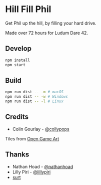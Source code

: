 # Hill Fill Phil

Get Phil up the hill, by filling your hard drive.

Made over 72 hours for Ludum Dare 42.

## Develop

```sh
npm install
npm start
```

## Build

```sh
npm run dist -- -m # macOS
npm run dist -- -w # Windows
npm run dist -- -l # Linux
```

## Credits

- Colin Gourlay - [@collypops](https://twitter.com/collypops)

Tiles from [Open Game Art](https://opengameart.org/content/simple-broad-purpose-tileset)

## Thanks

- Nathan Hoad - [@nathanhoad](https://twitter.com/nathanhoad)
- Lilly Piri - [@lillypiri](https://twitter.com/lillypiri)
- [surt](https://opengameart.org/users/surt)
